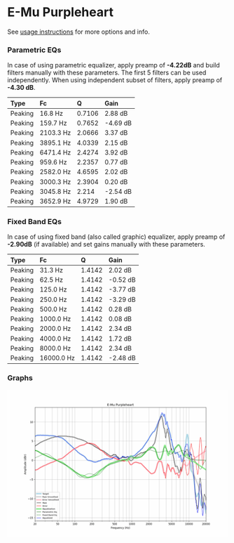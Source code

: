 # E-Mu Purpleheart
See [usage instructions](https://github.com/jaakkopasanen/AutoEq#usage) for more options and info.

### Parametric EQs
In case of using parametric equalizer, apply preamp of **-4.22dB** and build filters manually
with these parameters. The first 5 filters can be used independently.
When using independent subset of filters, apply preamp of **-4.30 dB**.

| Type    | Fc        |      Q | Gain     |
|:--------|:----------|:-------|:---------|
| Peaking | 16.8 Hz   | 0.7106 | 2.88 dB  |
| Peaking | 159.7 Hz  | 0.7652 | -4.69 dB |
| Peaking | 2103.3 Hz | 2.0666 | 3.37 dB  |
| Peaking | 3895.1 Hz | 4.0339 | 2.15 dB  |
| Peaking | 6471.4 Hz | 2.4274 | 3.92 dB  |
| Peaking | 959.6 Hz  | 2.2357 | 0.77 dB  |
| Peaking | 2582.0 Hz | 4.6595 | 2.02 dB  |
| Peaking | 3000.3 Hz | 2.3904 | 0.20 dB  |
| Peaking | 3045.8 Hz | 2.214  | -2.54 dB |
| Peaking | 3652.9 Hz | 4.9729 | 1.90 dB  |

### Fixed Band EQs
In case of using fixed band (also called graphic) equalizer, apply preamp of **-2.90dB**
(if available) and set gains manually with these parameters.

| Type    | Fc         |      Q | Gain     |
|:--------|:-----------|:-------|:---------|
| Peaking | 31.3 Hz    | 1.4142 | 2.02 dB  |
| Peaking | 62.5 Hz    | 1.4142 | -0.52 dB |
| Peaking | 125.0 Hz   | 1.4142 | -3.77 dB |
| Peaking | 250.0 Hz   | 1.4142 | -3.29 dB |
| Peaking | 500.0 Hz   | 1.4142 | 0.28 dB  |
| Peaking | 1000.0 Hz  | 1.4142 | 0.08 dB  |
| Peaking | 2000.0 Hz  | 1.4142 | 2.34 dB  |
| Peaking | 4000.0 Hz  | 1.4142 | 1.72 dB  |
| Peaking | 8000.0 Hz  | 1.4142 | 2.34 dB  |
| Peaking | 16000.0 Hz | 1.4142 | -2.48 dB |

### Graphs
![](./E-Mu%20Purpleheart.png)
